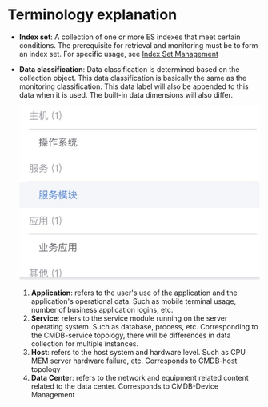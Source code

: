 # Terminology explanation

* **Index set**: A collection of one or more ES indexes that meet certain conditions. The prerequisite for retrieval and monitoring must be to form an index set. For specific usage, see [Index Set Management](../functions/manager/index_es.md)
* **Data classification**: Data classification is determined based on the collection object. This data classification is basically the same as the monitoring classification. This data label will also be appended to this data when it is used. The built-in data dimensions will also differ.

     ![-w2020](media/15774260466296.jpg)

     1. **Application**: refers to the user's use of the application and the application's operational data. Such as mobile terminal usage, number of business application logins, etc.
     2. **Service**: refers to the service module running on the server operating system. Such as database, process, etc. Corresponding to the CMDB-service topology, there will be differences in data collection for multiple instances.
     3. **Host**: refers to the host system and hardware level. Such as CPU MEM server hardware failure, etc. Corresponds to CMDB-host topology
     4. **Data Center**: refers to the network and equipment related content related to the data center. Corresponds to CMDB-Device Management